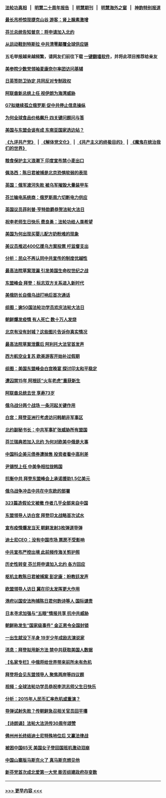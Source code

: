 #### [法轮功真相](https://github.com/gfw-breaker/truth/blob/master/README.md?t=0) &nbsp;&nbsp;|&nbsp;&nbsp; [明慧二十周年报告](https://github.com/gfw-breaker/mh-reports/blob/master/README.md?t=0) &nbsp;&nbsp;|&nbsp;&nbsp;[明慧期刊](https://github.com/gfw-breaker/mh-qikan) &nbsp;&nbsp;|&nbsp;&nbsp; [明慧海外之窗](https://github.com/gfw-breaker/mh-news/blob/master/README.md?t=0) &nbsp;&nbsp;|&nbsp;&nbsp; [神韵特别报道](https://github.com/gfw-breaker/mh-news/blob/master/shenyun.md?t=0)
#### [最长吊桥惊现捷克山谷 游客：肾上腺素激增](../pages/nsc418/n13737042.md?t=05150551) 
#### [芬兰总统告知普京：将申请加入北约](../pages/nsc418/n13737033.md?t=05150551) 
#### [从运动鞋到特斯拉 中共清零颠覆全球供应链](../pages/nsc418/n13736996.md?t=05150551) 
#### 五毛举报越来越频繁，请网友们前往下载 [一键翻墙软件](https://github.com/gfw-breaker/ssr-accounts)，并将此项目推荐给亲友
#### [美参院少数党领袖麦康奈尔率团访问基辅](../pages/nsc418/n13736977.md?t=05150551) 
#### [日英签防卫协定 共同反对专制政权](../pages/nsc418/n13736913.md?t=05150551) 
#### [阿联酋新总统上任 视伊朗为海湾威胁](../pages/nsc418/n13736863.md?t=05150551) 
#### [G7拟继续孤立俄罗斯 促中共停止信息操纵](../pages/nsc418/n13736875.md?t=05150551) 
#### [为何全球食品价格飙升 四关键问题问与答](../pages/nsc418/n13735978.md?t=05150551) 
#### [美国与东盟会谈有成 东南亚国家选边站？](../pages/nsc418/n13736496.md?t=05150551) 
#### [《九评共产党》](https://github.com/begood0513/9ping.md/blob/master/README.md) &nbsp;|&nbsp; [《解体党文化》](../../../../jtdwh.md/blob/master/README.md)  &nbsp;|&nbsp; [《共产主义的终极目的》](../../../../gczydzjmd.md/blob/master/README.md) &nbsp;|&nbsp; [《魔鬼在统治我们的世界》](../../../../mgztzwmdsj.md/blob/master/README.md) 
#### [粮食保护主义浪潮下 印度宣布禁小麦出口](../pages/nsc418/n13736544.md?t=05150551) 
#### [佩洛西：陈日君被捕是北京恐惧软弱的表现](../pages/nsc418/n13736431.md?t=05150551) 
#### [英国：俄军渡河失败 被乌军摧毁大量装甲车](../pages/nsc418/n13735942.md?t=05150551) 
#### [芬兰输电系统商：俄罗斯周六切断电力供应](../pages/nsc418/n13736351.md?t=05150551) 
#### [英国议员菲利普‧亨特勋爵恭贺法轮大法日](../pages/nsc418/n13736187.md?t=05150551) 
#### [祝李老师生日快乐 费良勇：法轮功给人类希望](../pages/nsc418/n13736226.md?t=05150551) 
#### [美国为何出现买婴儿配方奶粉难的现象](../pages/nsc418/n13735967.md?t=05150551) 
#### [美议员推迟400亿援乌方案投票 吁监督支出](../pages/nsc418/n13736205.md?t=05150551) 
#### [分析：民众不再认同中共宣传的制度优越性](../pages/nsc418/n13736061.md?t=05150551) 
#### [最高法院草案泄漏 引发美国生命权世纪之战](../pages/nsc418/n13733287.md?t=05150551) 
#### [东盟峰会 拜登：标志双方关系进入新时代](../pages/nsc418/n13735984.md?t=05150551) 
#### [美俄防长自俄乌战打响后首次通话](../pages/nsc418/n13735971.md?t=05150551) 
#### [组图：逾50国法轮功学员欢庆法轮大法日](../pages/nsc418/n13727833.md?t=05150551) 
#### [朝鲜爆发疫情 有人死亡 数十万人发烧](../pages/nsc418/n13735826.md?t=05150551) 
#### [北京有没有封城？这些图片告诉你真实情况](../pages/nsc418/n13735934.md?t=05150551) 
#### [最高法院草案泄露后 阿利托大法官首发声](../pages/nsc418/n13735429.md?t=05150551) 
#### [西方航空业复苏 欧美游客开始补过假期](../pages/nsc418/n13735890.md?t=05150551) 
#### [组图：美国东盟峰会白宫晚宴 探讨印太和平稳定](../pages/nsc418/n13735403.md?t=05150551) 
#### [遭囚禁15年 阿根廷“火车老虎”重获新生](../pages/nsc418/n13735360.md?t=05150551) 
#### [阿联酋总统去世 享寿73岁](../pages/nsc418/n13735742.md?t=05150551) 
#### [俄乌战分两个战场 一条河起关键作用](../pages/nsc418/n13735695.md?t=05150551) 
#### [白宫：拜登亚洲行考虑访问韩朝非军事区](../pages/nsc418/n13735343.md?t=05150551) 
#### [北约副秘书长：中共军事扩张威胁所有盟国](../pages/nsc418/n13733969.md?t=05150551) 
#### [芬兰瑞典若加入北约 为何对欧美中俄是大事](../pages/nsc418/n13734971.md?t=05150551) 
#### [中国科企美元债券遭抛售 投资者看中高利差](../pages/nsc418/n13735182.md?t=05150551) 
#### [尹锡悦上任 中美争相拉拢韩国](../pages/nsc418/n13735045.md?t=05150551) 
#### [抗衡中共 拜登东盟峰会上承诺援助1.5亿美元](../pages/nsc418/n13735000.md?t=05150551) 
#### [俄乌战争冲击中共在中东欧的部署](../pages/nsc418/n13734903.md?t=05150551) 
#### [323篇造假论文被撤 作者几乎全部来自中国](../pages/nsc418/n13734985.md?t=05150551) 
#### [东盟领导人访白宫 拜登印太战略首次试水](../pages/nsc418/n13734738.md?t=05150551) 
#### [宣布疫情爆发当天 朝鲜发射3枚弹道导弹](../pages/nsc418/n13734727.md?t=05150551) 
#### [迪士尼CEO：没有中国市场 票房不受影响](../pages/nsc418/n13734665.md?t=05150551) 
#### [中共宣布严控出境 此前频传海关剪护照](../pages/nsc418/n13734351.md?t=05150551) 
#### [历史性转变 芬兰将申请加入北约 各方回应](../pages/nsc418/n13734455.md?t=05150551) 
#### [枢机主教陈日君被捕案 彭定康：盼教廷发声](../pages/nsc418/n13734545.md?t=05150551) 
#### [欧盟领导人访日 冀在印太发挥更大作用](../pages/nsc418/n13734376.md?t=05150551) 
#### [港府以国安法拘捕陈日君何韵诗等人 国际谴责](../pages/nsc418/n13734434.md?t=05150551) 
#### [日本寻求加强与“五眼”情报共享 抗中共威胁](../pages/nsc418/n13734210.md?t=05150551) 
#### [朝鲜称发生“国家级事件” 金正恩令全国封锁](../pages/nsc418/n13734061.md?t=05150551) 
#### [一出生就没下半身 19岁少年成励志演说家](../pages/nsc418/n13733076.md?t=05150551) 
#### [消息：拜登拟用新方法 禁中共获取美国人数据](../pages/nsc418/n13733783.md?t=05150551) 
#### [【名家专栏】中俄将给世界带来前所未有危机](../pages/nsc418/n13733146.md?t=05150551) 
#### [拜登将会见东盟领导人 聚焦两岸等四议题](../pages/nsc418/n13733647.md?t=05150551) 
#### [视频：全球法轮功学员恭祝李洪志师父生日快乐](../pages/nsc418/n13733692.md?t=05150551) 
#### [分析：2015年人民币汇率危机或重演？](../pages/nsc418/n13733648.md?t=05150551) 
#### [导弹试射失败？传朝鲜急召相关官员回平壤](../pages/nsc418/n13733637.md?t=05150551) 
#### [【诗朗诵】法轮大法洪传30周年颂赞](../pages/nsc418/n13733629.md?t=05150551) 
#### [佛州州长终结迪士尼特殊地位后 又赢法律战](../pages/nsc418/n13733406.md?t=05150551) 
#### [被困中国65天 美国女子登回国班机激动泪崩](../pages/nsc418/n13733521.md?t=05150551) 
#### [中国山寨版马斯克火了 真马斯克想见他](../pages/nsc418/n13733559.md?t=05150551) 
#### [新芬党首次成北爱第一大党 能否组建政府存变数](../pages/nsc418/n13733562.md?t=05150551) 

----
#### [ >>> 更早内容 <<< ](../indexes/nsc418-earlier.md)
